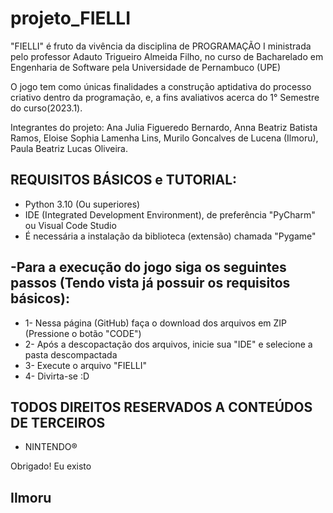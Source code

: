 # projeto_FIELLI

"FIELLI" é fruto da vivência da disciplina de PROGRAMAÇÃO I ministrada pelo professor Adauto Trigueiro Almeida Filho, no curso de Bacharelado em Engenharia de Software pela Universidade de Pernambuco (UPE)


O jogo tem como únicas finalidades a construção aptidativa do processo criativo dentro da programação, e, a fins avaliativos acerca do 1° Semestre do curso(2023.1).


Integrantes do projeto:
Ana Julia Figueredo Bernardo,
Anna Beatriz Batista Ramos,
Eloise Sophia Lamenha Lins,
Murilo Goncalves de Lucena (Ilmoru),
Paula Beatriz Lucas Oliveira.


REQUISITOS BÁSICOS e TUTORIAL:
-

- Python 3.10 (Ou superiores)
- IDE (Integrated Development Environment), de preferência "PyCharm" ou Visual Code Studio
- É necessária a instalação da biblioteca (extensão) chamada "Pygame"


-Para a execução do jogo siga os seguintes passos (Tendo vista já possuir os requisitos básicos):
-

- 1- Nessa página (GitHub) faça o download dos arquivos em ZIP (Pressione o botão "CODE")
- 2- Após a descopactação dos arquivos, inicie sua "IDE" e selecione a pasta descompactada
- 3- Execute o arquivo "FIELLI"
- 4- Divirta-se :D

TODOS DIREITOS RESERVADOS A CONTEÚDOS DE TERCEIROS
-
- NINTENDO®

Obrigado!
Eu existo

Ilmoru
-
